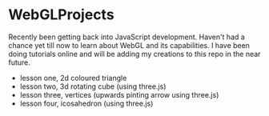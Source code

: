 # WebGLProjects

Recently been getting back into JavaScript development. Haven't had a chance yet till now to learn about WebGL and its capabilities. I have been doing tutorials online and will be adding my creations to this repo in the near future.

- lesson one, 2d coloured triangle
- lesson two, 3d rotating cube (using three.js)
- lesson three, vertices (upwards pinting arrow using three.js)
- lesson four, icosahedron (using three.js)
